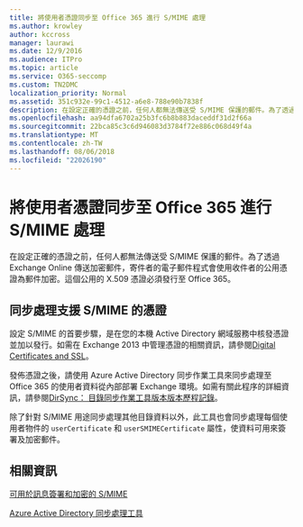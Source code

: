 ```yaml
---
title: 將使用者憑證同步至 Office 365 進行 S/MIME 處理
ms.author: krowley
author: kccross
manager: laurawi
ms.date: 12/9/2016
ms.audience: ITPro
ms.topic: article
ms.service: O365-seccomp
ms.custom: TN2DMC
localization_priority: Normal
ms.assetid: 351c932e-99c1-4512-a6e8-788e90b7838f
description: 在設定正確的憑證之前，任何人都無法傳送受 S/MIME 保護的郵件。為了透過 Exchange Online 傳送加密郵件，寄件者的電子郵件程式會使用收件者的公用憑證為郵件加密。這個公用的 X.509 憑證必須發行至 Office 365。
ms.openlocfilehash: aa94dfa6702a25b3fc6b8b883daceddf31d2f66a
ms.sourcegitcommit: 22bca85c3c6d946083d3784f72e886c068d49f4a
ms.translationtype: MT
ms.contentlocale: zh-TW
ms.lasthandoff: 08/06/2018
ms.locfileid: "22026190"
---
```

# <a name="sync-user-certificates-to-office-365-for-smime"></a>將使用者憑證同步至 Office 365 進行 S/MIME 處理

在設定正確的憑證之前，任何人都無法傳送受 S/MIME 保護的郵件。為了透過 Exchange Online 傳送加密郵件，寄件者的電子郵件程式會使用收件者的公用憑證為郵件加密。這個公用的 X.509 憑證必須發行至 Office 365。
  
## <a name="to-sync-certificates-that-support-smime"></a>同步處理支援 S/MIME 的憑證

設定 S/MIME 的首要步驟，是在您的本機 Active Directory 網域服務中核發憑證並加以發行。如需在 Exchange 2013 中管理憑證的相關資訊，請參閱[Digital Certificates and SSL](http://technet.microsoft.com/library/a9e2e08c-d46a-4135-a387-eb653212b676.aspx)。
  
發佈憑證之後，請使用 Azure Active Directory 同步作業工具來同步處理至 Office 365 的使用者資料從內部部署 Exchange 環境。如需有關此程序的詳細資訊，請參閱[DirSync： 目錄同步作業工具版本版本歷程記錄](https://go.microsoft.com/fwlink/p/?LinkId=392587)。
  
除了針對 S/MIME 用途同步處理其他目錄資料以外，此工具也會同步處理每個使用者物件的  `userCertificate` 和  `userSMIMECertificate` 屬性，使資料可用來簽署及加密郵件。 
  
## <a name="more-information"></a>相關資訊

[可用於訊息簽署和加密的 S/MIME](s-mime-for-message-signing-and-encryption.md)
  
[Azure Active Directory 同步處理工具](https://go.microsoft.com/fwlink/p/?LinkId=392587)
  

